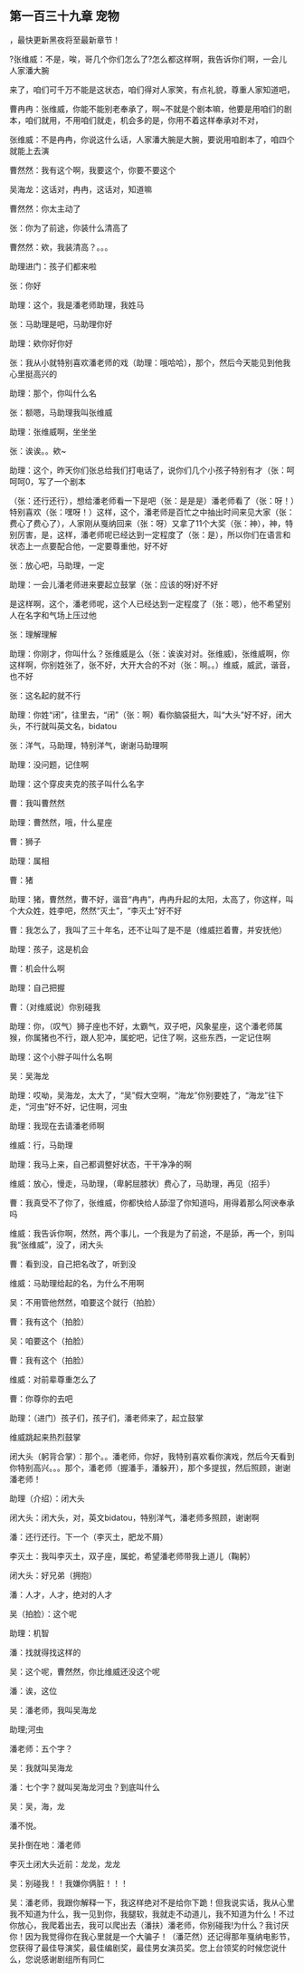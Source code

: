 ## 第一百三十九章 宠物
，最快更新黑夜将至最新章节！

?张维威：不是，唉，哥几个你们怎么了?怎么都这样啊，我告诉你们啊，一会儿人家潘大腕

来了，咱们可千万不能是这状态，咱们得对人家笑，有点礼貌，尊重人家知道吧，

曹冉冉：张维威，你能不能别老奉承了，啊~不就是个剧本嘛，他要是用咱们的剧本，咱们就用，不用咱们就走，机会多的是，你用不着这样奉承对不对，

张维威：不是冉冉，你说这什么话，人家潘大腕是大腕，要说用咱剧本了，咱四个就能上去演

曹然然：我有这个啊，我要这个，你要不要这个

吴海龙：这话对，冉冉，这话对，知道嘛

曹然然：你太主动了

张：你为了前途，你装什么清高了

曹然然：欸，我装清高？。。。

助理进门：孩子们都来啦

张：你好

助理：这个，我是潘老师助理，我姓马

张：马助理是吧，马助理你好

助理：欸你好你好

张：我从小就特别喜欢潘老师的戏（助理：哦哈哈），那个，然后今天能见到他我心里挺高兴的

助理：那个，你叫什么名

张：额嗯，马助理我叫张维威

助理：张维威啊，坐坐坐

张：诶诶。。欸~

助理：这个，昨天你们张总给我们打电话了，说你们几个小孩子特别有才（张：呵呵呵0，写了一个剧本

（张：还行还行），想给潘老师看一下是吧（张：是是是）潘老师看了（张：呀！）特别喜欢（张：嘿呀！）这样，这个，潘老师是百忙之中抽出时间来见大家（张：费心了费心了），人家刚从戛纳回来（张：呀）又拿了11个大奖（张：神），神，特别厉害，是，这样，潘老师呢已经达到一定程度了（张：是），所以你们在语言和状态上一点要配合他，一定要尊重他，好不好

张：放心吧，马助理，一定

助理：一会儿潘老师进来要起立鼓掌（张：应该的呀)好不好

是这样啊，这个，潘老师呢，这个人已经达到一定程度了（张：嗯），他不希望别人在名字和气场上压过他

张：理解理解

助理：你刚才，你叫什么？张维威是么（张：诶诶对对。张维威)，张维威啊，你这样啊，你别姓张了，张不好，大开大合的不对（张：啊。。）维威，威武，谐音，也不好

张：这名起的就不行

助理：你姓“闭”，往里去，“闭”（张：啊）看你脑袋挺大，叫“大头”好不好，闭大头，不行就叫英文名，bidatou

张：洋气，马助理，特别洋气，谢谢马助理啊

助理：没问题，记住啊

助理：这个穿皮夹克的孩子叫什么名字

曹：我叫曹然然

助理：曹然然，哦，什么星座

曹：狮子

助理：属相

曹：猪

助理：猪，曹然然，曹不好，谐音“冉冉”，冉冉升起的太阳，太高了，你这样，叫个大众姓，姓李吧，然然“灭土”，“李灭土”好不好

曹：我怎么了，我叫了三十年名，还不让叫了是不是（维威拦着曹，并安抚他）

助理：孩子，这是机会

曹：机会什么啊

助理：自己把握

曹：（对维威说）你别碰我

助理：你，（叹气）狮子座也不好，太霸气，双子吧，风象星座，这个潘老师属猴，你属猪也不行，跟人犯冲，属蛇吧，记住了啊，这些东西，一定记住啊

助理：这个小胖子叫什么名啊

吴：吴海龙

助理：哎呦，吴海龙，太大了，“吴”假大空啊，“海龙”你别要姓了，“海龙”往下走，“河虫”好不好，记住啊，河虫

助理：我现在去请潘老师啊

维威：行，马助理

助理：我马上来，自己都调整好状态，干干净净的啊

维威：放心，慢走，马助理，（卑躬屈膝状）费心了，马助理，再见（招手）

曹：我真受不了你了，张维威，你都快给人舔湿了你知道吗，用得着那么阿谀奉承吗

维威：我告诉你啊，然然，两个事儿，一个我是为了前途，不是舔，再一个，别叫我“张维威”，没了，闭大头

曹：看到没，自己把名改了，听到没

维威：马助理给起的名，为什么不用啊

吴：不用管他然然，咱要这个就行（拍脸）

曹：我有这个（拍脸）

吴：咱要这个（拍脸）

曹：我有这个（拍脸）

维威：对前辈尊重怎么了

曹：你尊你的去吧

助理：（进门）孩子们，孩子们，潘老师来了，起立鼓掌

维威跳起来热烈鼓掌

闭大头（躬背合掌）：那个。。潘老师，你好，我特别喜欢看你演戏，然后今天看到你特别高兴。。。那个，潘老师（握潘手，潘躲开），那个多提拔，然后照顾，谢谢潘老师！

助理（介绍）：闭大头

闭大头：闭大头，对，英文bidatou，特别洋气，潘老师多照顾，谢谢啊

潘：还行还行。下一个（李灭土，肥龙不屑）

李灭土：我叫李灭土，双子座，属蛇，希望潘老师带我上道儿（鞠躬）

闭大头：好兄弟（拥抱）

潘：人才，人才，绝对的人才

吴（拍脸）：这个呢

助理：机智

潘：找就得找这样的

吴：这个呢，曹然然，你比维威还没这个呢

潘：诶，这位

吴：潘老师，我叫吴海龙

助理;河虫

潘老师：五个字？

吴：我就叫吴海龙

潘：七个字？就叫吴海龙河虫？到底叫什么

吴：吴，海，龙

潘不悦。

吴扑倒在地：潘老师

李灭土闭大头近前：龙龙，龙龙

吴：别碰我！！我嫌你俩脏！！！

吴：潘老师，我跟你解释一下，我这样绝对不是给你下跪！但我说实话，我从心里我不知道为什么，我一见到你，我腿软，我就走不动道儿，我不知道为什么！不过你放心，我爬着出去，我可以爬出去（潘扶）潘老师，你别碰我!为什么？我讨厌你！因为我觉得你在我心里就是一个大骗子！（潘茫然）还记得那年戛纳电影节，您获得了最佳导演奖，最佳编剧奖，最佳男女演员奖。您上台领奖的时候您说什么，您说感谢剧组所有同仁

